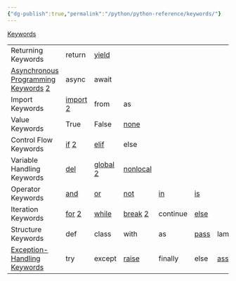 ```yaml
---
{"dg-publish":true,"permalink":"/python/python-reference/keywords/"}
---
```



 [Keywords ](https://realpython.com/python-keywords/)

|                                                                                                                                 |                                                                                                                                                                                                           |                                                                                                                                  |                                                                                                                                          |                                                  |                                                                                         |                                                           |
| ------------------------------------------------------------------------------------------------------------------------------- | --------------------------------------------------------------------------------------------------------------------------------------------------------------------------------------------------------- | -------------------------------------------------------------------------------------------------------------------------------- | ---------------------------------------------------------------------------------------------------------------------------------------- | ------------------------------------------------ | --------------------------------------------------------------------------------------- | --------------------------------------------------------- |
| Returning Keywords                                                                                                              | return                                                                                                                                                                                                    | [yield](https://realpython.com/introduction-to-python-generators/)                                                               |                                                                                                                                          |                                                  |                                                                                         |                                                           |
| [Asynchronous Programming Keywords](https://realpython.com/async-io-python/) [2](https://realpython.com/python-async-features/) | async                                                                                                                                                                                                     | await                                                                                                                            |                                                                                                                                          |                                                  |                                                                                         |                                                           |
| Import Keywords                                                                                                                 | [import](https://realpython.com/python-import/) [2](https://realpython.com/python-modules-packages/#the-import-statement)                                                                                 | from                                                                                                                             | as                                                                                                                                       |                                                  |                                                                                         |                                                           |
| Value Keywords                                                                                                                  | True                                                                                                                                                                                                      | False                                                                                                                            | [none](https://realpython.com/null-in-python/)                                                                                           |                                                  |                                                                                         |                                                           |
| Control Flow Keywords                                                                                                           | [if](https://realpython.com/python-conditional-statements/#introduction-to-the-if-statement)  [2](https://realpython.com/python-conditional-statements/#conditional-expressions-pythons-ternary-operator) | [elif](https://realpython.com/python-conditional-statements/#the-else-and-elif-clauses)                                          | else                                                                                                                                     |                                                  |                                                                                         |                                                           |
| Variable Handling Keywords                                                                                                      | [del](https://realpython.com/python-del-statement/)                                                                                                                                                       | [global](https://realpython.com/python-async-features/) [2](https://realpython.com/python-scope-legb-rule/#the-global-statement) | [nonlocal](https://realpython.com/python-scope-legb-rule/#the-nonlocal-statement)                                                        |                                                  |                                                                                         |                                                           |
| Operator Keywords                                                                                                               | [and](https://realpython.com/python-and-operator/)                                                                                                                                                                                                       | [or](https://realpython.com/python-or-operator/)                                                                                 | [not](https://realpython.com/python-not-operator/)                                                                                                                                      | [in](https://realpython.com/python-in-operator/) | [is](https://realpython.com/python-is-identity-vs-equality/)                            |                                                           |
| Iteration Keywords                                                                                                              | [for](https://realpython.com/python-for-loop/) [2](https://en.wikipedia.org/wiki/Foreach_loop)                                                                                                            | [while](https://realpython.com/python-while-loop/)                                                                               | [break](https://realpython.com/python-while-loop/#the-python-break-and-continue-statements) [2](https://realpython.com/python-do-while/) | continue                                         | [else](https://realpython.com/python-conditional-statements/#the-else-and-elif-clauses) |                                                           |
| Structure Keywords                                                                                                              | def                                                                                                                                                                                                       | class                                                                                                                            | with                                                                                                                                     | as                                               | [pass](https://realpython.com/python-pass/)                                             | lambda                                                    |
| [Exception-Handling Keywords](https://realpython.com/python-exceptions/)                                                        | try                                                                                                                                                                                                       | except                                                                                                                           | [raise](https://realpython.com/python-raise-exception/)                                                                                  | finally                                          | else                                                                                    | [assert](https://realpython.com/python-assert-statement/) |
